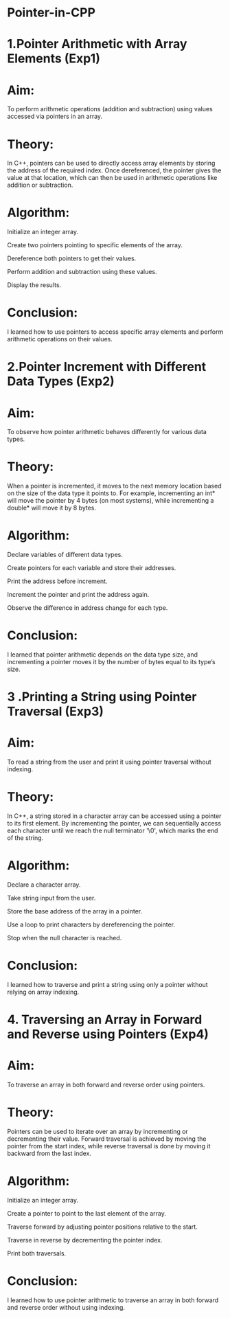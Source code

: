 # Pointer-in-CPP

# 1.Pointer Arithmetic with Array Elements (Exp1)
# Aim: 
To perform arithmetic operations (addition and subtraction) using values accessed via pointers in an array.

# Theory: 
In C++, pointers can be used to directly access array elements by storing the address of the required index. Once dereferenced, the pointer gives the value at that location, which can then be used in arithmetic operations like addition or subtraction.

# Algorithm:

Initialize an integer array.

Create two pointers pointing to specific elements of the array.

Dereference both pointers to get their values.

Perform addition and subtraction using these values.

Display the results.

# Conclusion: 
I learned how to use pointers to access specific array elements and perform arithmetic operations on their values.

# 2.Pointer Increment with Different Data Types (Exp2)
# Aim: 
To observe how pointer arithmetic behaves differently for various data types.

# Theory: 
When a pointer is incremented, it moves to the next memory location based on the size of the data type it points to. For example, incrementing an int* will move the pointer by 4 bytes (on most systems), while incrementing a double* will move it by 8 bytes.

# Algorithm:

Declare variables of different data types.

Create pointers for each variable and store their addresses.

Print the address before increment.

Increment the pointer and print the address again.

Observe the difference in address change for each type.

# Conclusion: 
I learned that pointer arithmetic depends on the data type size, and incrementing a pointer moves it by the number of bytes equal to its type’s size.

# 3 .Printing a String using Pointer Traversal (Exp3)
# Aim: 
To read a string from the user and print it using pointer traversal without indexing.

# Theory: 
In C++, a string stored in a character array can be accessed using a pointer to its first element. By incrementing the pointer, we can sequentially access each character until we reach the null terminator '\0', which marks the end of the string.

# Algorithm:

Declare a character array.

Take string input from the user.

Store the base address of the array in a pointer.

Use a loop to print characters by dereferencing the pointer.

Stop when the null character is reached.

# Conclusion: 
I learned how to traverse and print a string using only a pointer without relying on array indexing.

# 4. Traversing an Array in Forward and Reverse using Pointers (Exp4)
# Aim: 
To traverse an array in both forward and reverse order using pointers.

# Theory: 
Pointers can be used to iterate over an array by incrementing or decrementing their value. Forward traversal is achieved by moving the pointer from the start index, while reverse traversal is done by moving it backward from the last index.

# Algorithm:

Initialize an integer array.

Create a pointer to point to the last element of the array.

Traverse forward by adjusting pointer positions relative to the start.

Traverse in reverse by decrementing the pointer index.

Print both traversals.

# Conclusion: 
I learned how to use pointer arithmetic to traverse an array in both forward and reverse order without using indexing.
